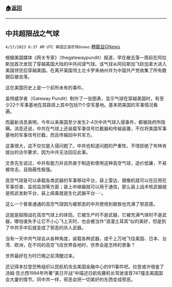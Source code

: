 ###  [:house:返回](README.md)
---


## 中共超限战之气球
`4/17/2023 6:37 AM UTC 韩国正道农场Gnews` [轉載自GNews](https://gnews.org/articles/1199469)

根据美国媒体《网关专家》（thegatewaypundit）报道，早在被击落一周前在阿拉斯加首次发现了穿越美国大陆的中共间谍气球。该气球从阿拉斯加飞跃加拿大进入美国领空后穿越美国。在离开美国领土北卡罗来纳州并为中国共产党收集了所有数据后被击落。

这在美国历史上是一个前所未有的事件。

盖特威学者（Gateway Pundit）制作了一张图表，显示气球在穿越美国时，有至少22个军事基地在其路径上其中包括11个空军基地。基本把美国的军事情况看遍。

而最新消息表明，今年以来美国至少发生2-4次中共气球入侵事件，都被政府所隐瞒。消息还说，中共在气球上还装载军事信号拦截器和传输装置，不仅将美国军事基地的军事信号拦截，而且传输回中共军方。

这事很大，这不仅仅是入侵问题了。中共也知道问题的严重性，不惜拒绝了布林肯提出的访华要求，因为中共无法回应此事。

文贵先生说过，中共有能力并且热衷于制造和使用这种高空气球，造价低廉，不易被攻击，且隐蔽性极强。

高空气球是可以承载各类武器的军事移动平台，装上雷达、摄像机就可以在应用在军事侦查、监视监测等方面；装上中继器就可以用于通信，那么装上战术核武器就是核武发射平台，装上病毒就是生化武器平台·····。

这么一个普普通通的高空气球因为被邪恶的中共使用到极致也充满了邪恶感。

这就是超限战在高空气球上的体现。它被生产时不是武器，它被充满气体时不是武器，哪怕谁失手让它不小心飞上天时，也会被当作“浪漫土耳其”似的美好，但是到了中共手中后就变成了邪恶的杀人武器。

当有一天中共气球会从各种角度，装载各种武器，成千上万地飞往美国、日本、台湾、欧洲，在不同的高空飞往世界各地时，世界会是怎样的景象？

世界最好在为时已晚之前清醒过来。

还记得本拉登恐怖组织以民航机攻击美国金融中心的911事件吧。拉登或许借鉴了汤姆·克兰西1994年所著“美日开战”中描述日航佐藤机长驾驶波音747撞击美国国会大厦的情节。同中共一样，邪恶会把一切美好的东西变成邪恶。
